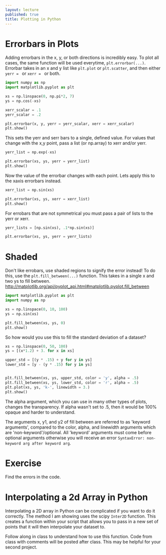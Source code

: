 ```yaml
---
layout: lecture
published: true
title: Plotting in Python
---
```


# Errorbars in Plots

Adding errorbars in the x, y, or both directions is incredibly easy.  To plot all cases, the same function will be used everytime, ``plt.errorbar(...)``.  Errorbar takes in an x and y list like ``plt.plot`` or ``plt.scatter``, and then either ``yerr = `` or ``xerr = `` or both.  

~~~ python
import numpy as np
import matplotlib.pyplot as plt

xs = np.linspace(0, np.pi*2, 7)
ys = np.cos(-xs)

xerr_scalar = .1
yerr_scalar = .2

plt.errorbar(x, y, yerr = yerr_scalar, xerr = xerr_scalar)
plt.show()
~~~

This sets the yerr and serr bars to a single, defined value.  For values that change with the x,y point, pass a list (or np.array) to xerr and/or yerr.

~~~ python
yerr_list = np.exp(-xs)

plt.errorbar(xs, ys, yerr = yerr_list)
plt.show()
~~~

Now the value of the errorbar changes with each point.  Lets apply this to the xaxis errorbars instead.

~~~ python
xerr_list = np.sin(xs)

plt.errorbar(xs, ys, xerr = xerr_list)
plt.show()
~~~

For errobars that are not symmetrical you must pass a pair of lists to the yerr or xerr.

~~~ python
yerr_lists = [np.sin(xs), .1*np.sin(xs)]

plt.errorbar(xs, ys, yerr = yerr_lists)
~~~


# Shaded

Don't like errobars, use shaded regions to signify the error instead!  To do this, use the ``plt.fill_between(...)`` function.  This takes in a single x and two ys to fill between.
http://matplotlib.org/api/pyplot_api.html#matplotlib.pyplot.fill_between

~~~ python
import matplotlib.pyplot as plt
import numpy as np

xs = np.linspace(0, 10, 100)
ys = np.sin(xs)

plt.fill_between(xs, ys, 0)
plt.show()
~~~

So how would you use this to fill the standard deviation of a dataset?  

~~~ python
xs = np.linspace(0, 50, 100)
ys = [(x*1.2) + 3. for x in xs]

upper_std = [(y * .15) + y for y in ys]
lower_std = [y - (y * .15) for y in ys]


plt.fill_between(xs, ys, upper_std, color = 'y', alpha = .5)
plt.fill_between(xs, ys, lower_std, color = 'r', alpha = .5)
plt.plot(xs, ys, 'k-', linewidth = 3.)
plt.show()
~~~

The alpha argument, which you can use in many other types of plots, changes the transparency.  If alpha wasn't set to .5, then it would be 100% opaque and harder to understand.  

The arguments x, y1, and y2 of fill between are referred to as 'keyword arguments', compared to the color, alpha, and linewidth arguments which are 'non-keyword'/optional.  All 'keyword' arguments must come before optional arguments otherwise you will receive an error ``SyntaxError: non-keyword arg after keyword arg``.  

# Exercise
Find the errors in the code.

# Interpolating a 2d Array in Python

Interpolating a 2D array in Python can be complicated if you want to do it correctly.  The method I am showing uses the scipy ``Inter2D`` function.  This creates a function within your script that allows you to pass in a new set of points that it will then interpolate your dataset to.  

Follow along in class to understand how to use this function.  Code from class with comments will be posted after class.  This may be helpful for your second project.



